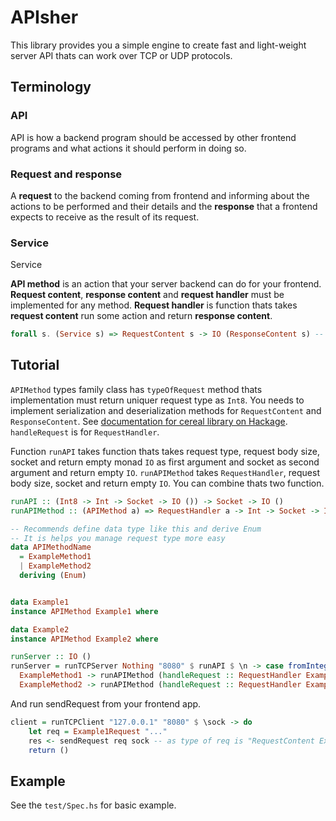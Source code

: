 # APIsher

This library provides you a simple engine to create fast and light-weight server API thats can work over TCP or UDP protocols.

## Terminology

### API
API is how a backend program should be accessed by other frontend programs and what actions it should perform in doing so.

### Request and response
A **request** to the backend coming from frontend and informing about the actions to be performed and their details and the **response** that a frontend expects to receive as the result of its request.

### Service
Service 

**API method** is an action that your server backend can do for your frontend. **Request content**, **response content** and **request handler** must be implemented for any method. **Request handler** is function thats takes **request content** run some action and return **response content**.

```haskell
forall s. (Service s) => RequestContent s -> IO (ResponseContent s) -- RequestHandler
```

## Tutorial
`APIMethod` types family class has `typeOfRequest` method thats implementation must return uniquer request type as `Int8`.
You needs to implement serialization and deserialization methods for `RequestContent` and `ResponseContent`. See  [documentation for cereal library on Hackage](https://hackage.haskell.org/package/cereal). `handleRequest` is for `RequestHandler`.

Function `runAPI` takes function thats takes request type, request body size, socket and return empty monad `IO` as first argument and socket as second argument and return empty `IO`. `runAPIMethod` takes `RequestHandler`, request body size, socket and return empty `IO`. You can combine thats two function.

```haskell
runAPI :: (Int8 -> Int -> Socket -> IO ()) -> Socket -> IO ()
runAPIMethod :: (APIMethod a) => RequestHandler a -> Int -> Socket -> IO ()
```

```haskell
-- Recommends define data type like this and derive Enum
-- It is helps you manage request type more easy
data APIMethodName
  = ExampleMethod1
  | ExampleMethod2
  deriving (Enum)


data Example1
instance APIMethod Example1 where

data Example2
instance APIMethod Example2 where

runServer :: IO ()
runServer = runTCPServer Nothing "8080" $ runAPI $ \n -> case fromIntegral $ toEnum n of
  ExampleMethod1 -> runAPIMethod (handleRequest :: RequestHandler Example1)
  ExampleMethod2 -> runAPIMethod (handleRequest :: RequestHandler Example2)
```

And run sendRequest from your frontend app.

```haskell
client = runTCPClient "127.0.0.1" "8080" $ \sock -> do
    let req = Example1Request "..."
    res <- sendRequest req sock -- as type of req is "RequestContent Example1" type of res will be "Response Content Example1"
    return ()
```

## Example

See the `test/Spec.hs` for basic example.
